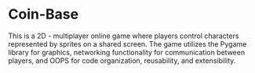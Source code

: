 # Coin-Base
This is a 2D - multiplayer online game where players control characters represented by sprites on a shared screen. The game utilizes the Pygame library for graphics, networking functionality for communication between players, and OOPS for code organization, reusability, and extensibility. 
